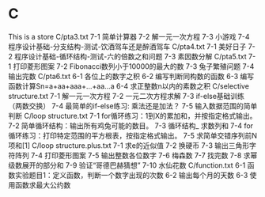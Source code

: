 # C
This is a store
C/pta3.txt
7-1 简单计算器
7-2 解一元一次方程
7-3 小游戏
7-4 程序设计基础-分支结构-测试-饮酒驾车还是醉酒驾车
C/pta4.txt
7-1 美好日子
7-2 程序设计基础-循环结构-测试-六的倍数之和问题
7-3 素因数分解
C/pta5.txt
7-1 打印菱形图案
7-2 Fibonacci数列小于10000的最大的数
7-3 兔子繁殖问题
7-4 输出完数
C/pta6.txt
6-1 各位上的数字之积
6-2 编写判断同构数的函数
6-3 编写函数计算Sn=a+aa+aaa+…+aa…a
6-4 求正整数n以内的素数之积
C/selective structure.txt
7-1 解一元一次方程
7-2 一元二次方程求解
7-3 if-else基础训练（两数交换）
7-4 最简单的if-else练习: 乘法还是加法？
7-5 输入数据范围的简单判断
C/loop structure.txt
7-1 for循环练习：1到X的累加和，并按指定格式输出。
7-2 简单循环结构：输出所有鸡兔可能的数目。
7-3 循环结构_ 求数列和
7-4 for循环练习：打印特定范围的平方根表，按指定格式输出。
7-5 求简单交错序列前N项和[1]
C/loop structure.plus.txt
7-1 求e的近似值
7-2 换硬币
7-3 输出三角形字符阵列
7-4 打印菱形图案
7-5 输出整数各位数字
7-6 梅森数
7-7 找完数
7-8 求幂级数展开的部分和
7-9 验证“哥德巴赫猜想”
7-10 水仙花数
C/function.txt
6-1 函数实验题目1：定义函数，判断一个数字出现的次数
6-2 输出每个月的天数
6-3 使用函数求最大公约数
